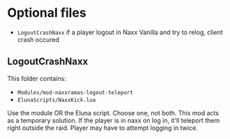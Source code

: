 # Optional files
* `LogoutCrashNaxx` if a player logout in Naxx Vanilla and try to relog, client crash occured

## LogoutCrashNaxx
This folder contains:
* `Modules/mod-naxxramas-logout-teleport`
* `ElunaScripts/NaxxKick.lua`

Use the module OR the Eluna script. Choose one, not both.
This mod acts as a temporary solution. If the player is in naxx on log in, it'll teleport them right outside the raid. Player may have to attempt logging in twice.
